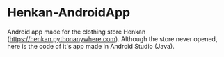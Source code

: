 # Henkan-AndroidApp
Android app made for the clothing store Henkan (https://henkan.pythonanywhere.com). Although the store never opened, here is the code of it's app made in Android Studio (Java).
